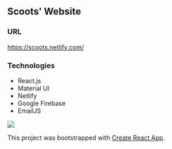 ## Scoots' Website
### URL
https://scoots.netlify.com/

### Technologies
* React.js
* Material UI
* Netlify
* Google Firebase
* EmailJS



<a href="https://www.netlify.com">
  <img src="https://www.netlify.com/img/global/badges/netlify-dark.svg"/>
</a>

This project was bootstrapped with [Create React App](https://github.com/facebook/create-react-app).
